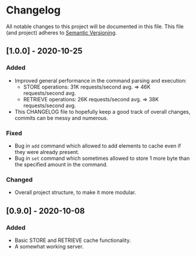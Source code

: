 # Changelog
All notable changes to this project will be documented in this file. This file (and project) adheres to [Semantic Versioning](https://semver.org/spec/v2.0.0.html).

## [1.0.0] - 2020-10-25
### Added
- Improved general performance in the command parsing and execution: 
  - STORE operations: 31K requests/second avg. => 46K requests/second avg.
  - RETRIEVE operations: 26K requests/second avg. => 38K requests/second avg.
- This CHANGELOG file to hopefully keep a good track of overall changes, commits can be messy and numerous.
### Fixed
- Bug in `add` command which allowed to add elements to cache even if they were already present.
- Bug in `set` command which sometimes allowed to store 1 more byte than the specified amount in the command.

### Changed
- Overall project structure, to make it more modular.

## [0.9.0] - 2020-10-08
### Added
- Basic STORE and RETRIEVE cache functionality.
- A somewhat working server.
